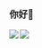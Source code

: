 ### 你好👋
<img align="left" src="https://github-readme-stats.vercel.app/api?username=jiajiaxd&show_icons=true&theme=jolly" />
<div align="left"> <img src="https://github-readme-stats.vercel.app/api/top-langs/?username=jiajiaxd&hide_border=true&layout=compact&show_icons=true&theme=jolly" /> </div>
